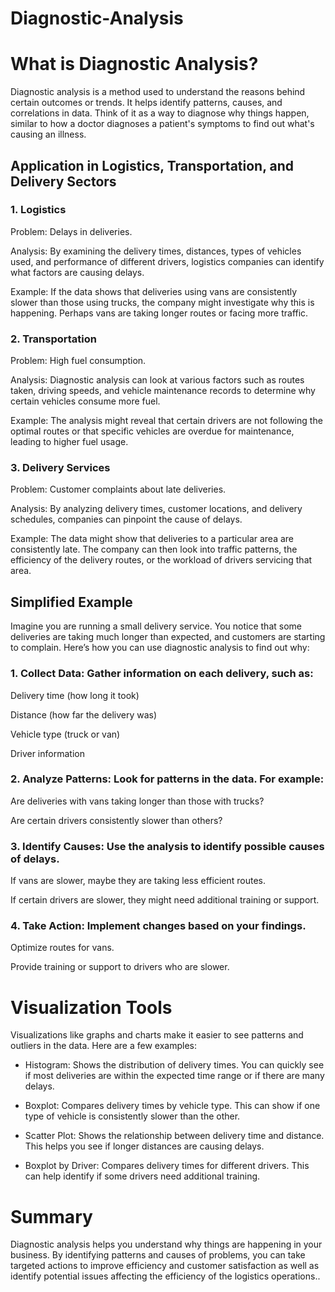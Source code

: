 # Diagnostic-Analysis

# What is Diagnostic Analysis?
Diagnostic analysis is a method used to understand the reasons behind certain outcomes or trends. It helps identify patterns, causes, and correlations in data. Think of it as a way to diagnose why things happen, similar to how a doctor diagnoses a patient's symptoms to find out what's causing an illness.

## Application in Logistics, Transportation, and Delivery Sectors
### 1. Logistics

Problem: Delays in deliveries.

Analysis: By examining the delivery times, distances, types of vehicles used, and performance of different drivers, logistics companies can identify what factors are causing delays.

Example: If the data shows that deliveries using vans are consistently slower than those using trucks, the company might investigate why this is happening. Perhaps vans are taking longer routes or facing more traffic.

### 2. Transportation

Problem: High fuel consumption.

Analysis: Diagnostic analysis can look at various factors such as routes taken, driving speeds, and vehicle maintenance records to determine why certain vehicles consume more fuel.

Example: The analysis might reveal that certain drivers are not following the optimal routes or that specific vehicles are overdue for maintenance, leading to higher fuel usage.

### 3. Delivery Services

Problem: Customer complaints about late deliveries.

Analysis: By analyzing delivery times, customer locations, and delivery schedules, companies can pinpoint the cause of delays.

Example: The data might show that deliveries to a particular area are consistently late. The company can then look into traffic patterns, the efficiency of the delivery routes, or the workload of drivers servicing that area.

## Simplified Example
Imagine you are running a small delivery service. You notice that some deliveries are taking much longer than expected, and customers are starting to complain. Here’s how you can use diagnostic analysis to find out why:

### 1. Collect Data: Gather information on each delivery, such as:

Delivery time (how long it took)

Distance (how far the delivery was)

Vehicle type (truck or van)

Driver information

### 2. Analyze Patterns: Look for patterns in the data. For example:

Are deliveries with vans taking longer than those with trucks?

Are certain drivers consistently slower than others?

### 3. Identify Causes: Use the analysis to identify possible causes of delays.

If vans are slower, maybe they are taking less efficient routes.

If certain drivers are slower, they might need additional training or support.

### 4. Take Action: Implement changes based on your findings.

Optimize routes for vans.

Provide training or support to drivers who are slower.

# Visualization Tools

Visualizations like graphs and charts make it easier to see patterns and outliers in the data. Here are a few examples:

- Histogram: Shows the distribution of delivery times. You can quickly see if most deliveries are within the expected time range or if there are many delays.


- Boxplot: Compares delivery times by vehicle type. This can show if one type of vehicle is consistently slower than the other.


- Scatter Plot: Shows the relationship between delivery time and distance. This helps you see if longer distances are causing delays.


- Boxplot by Driver: Compares delivery times for different drivers. This can help identify if some drivers need additional training.


# Summary

Diagnostic analysis helps you understand why things are happening in your business. By identifying patterns and causes of problems, you can take targeted actions to improve efficiency and customer satisfaction as well as  identify potential issues affecting the efficiency of the logistics operations..
